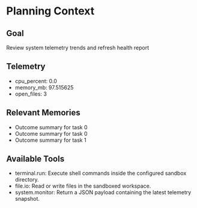 # Planning Context

## Goal
Review system telemetry trends and refresh health report

## Telemetry
- cpu_percent: 0.0
- memory_mb: 97.515625
- open_files: 3

## Relevant Memories
- Outcome summary for task 0
- Outcome summary for task 0
- Outcome summary for task 1

## Available Tools
- terminal.run: Execute shell commands inside the configured sandbox directory.
- file.io: Read or write files in the sandboxed workspace.
- system.monitor: Return a JSON payload containing the latest telemetry snapshot.